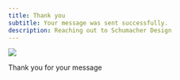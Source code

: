 ```yaml
---
title: Thank you
subtitle: Your message was sent successfully.
description: Reaching out to Schumacher Design
---
```


![](/images/demo/about.jpg)

Thank you for your message

